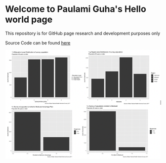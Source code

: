 # Welcome to Paulami Guha's Hello world page
This repository is for GitHub page research and development purposes only

Source Code can be found [here](https://github.com/paulamiguha/hello-world/tree/main/code)

![**Exploratory Data Analysis**](./images/NHIS_EDA.png)  

